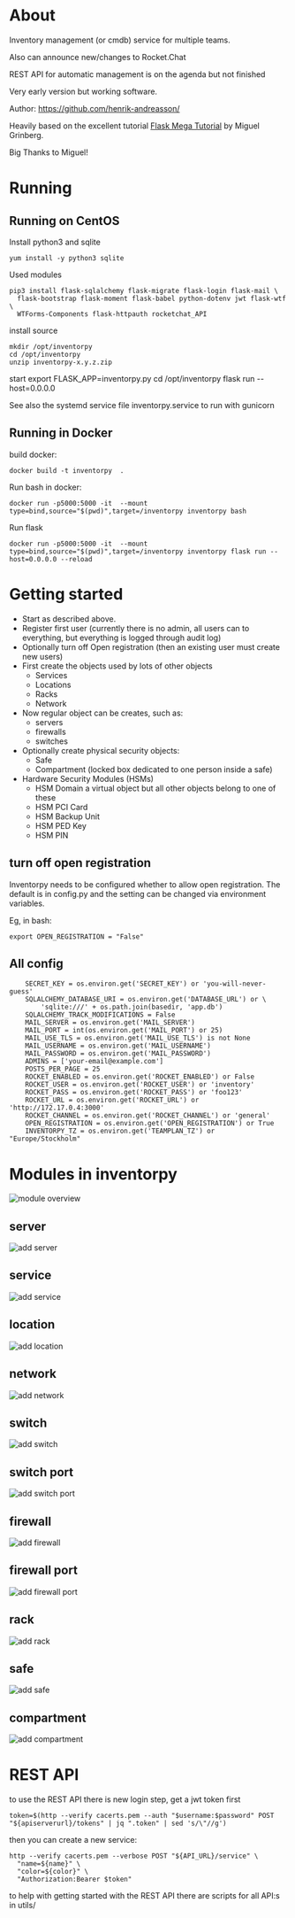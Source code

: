 # About

Inventory management (or cmdb) service for multiple teams.

Also can announce new/changes to Rocket.Chat

REST API for automatic management is on the agenda but not finished

Very early version but working software.

Author: https://github.com/henrik-andreasson/

Heavily based on the excellent tutorial  [Flask Mega Tutorial](https://blog.miguelgrinberg.com/post/the-flask-mega-tutorial-part-i-hello-world) by Miguel Grinberg.

Big Thanks to Miguel!

# Running

## Running on CentOS

Install python3 and sqlite

    yum install -y python3 sqlite

Used modules

    pip3 install flask-sqlalchemy flask-migrate flask-login flask-mail \
      flask-bootstrap flask-moment flask-babel python-dotenv jwt flask-wtf \
      WTForms-Components flask-httpauth rocketchat_API

install source

    mkdir /opt/inventorpy
    cd /opt/inventorpy
    unzip inventorpy-x.y.z.zip

start
    export FLASK_APP=inventorpy.py
    cd /opt/inventorpy
    flask run --host=0.0.0.0

See also the systemd service file inventorpy.service to run with gunicorn

## Running in Docker

build docker:

    docker build -t inventorpy  .

Run bash in docker:

    docker run -p5000:5000 -it  --mount type=bind,source="$(pwd)",target=/inventorpy inventorpy bash

Run flask

    docker run -p5000:5000 -it  --mount type=bind,source="$(pwd)",target=/inventorpy inventorpy flask run --host=0.0.0.0 --reload


# Getting started

* Start as described above.
* Register first user (currently there is no admin, all users can to everything, but everything is logged through audit log)
* Optionally turn off Open registration (then an existing user must create new users)
* First create the objects used by lots of other objects
  * Services
  * Locations
  * Racks
  * Network
* Now regular object can be creates, such as:
  * servers
  * firewalls
  * switches
* Optionally create physical security objects:
  * Safe
  * Compartment (locked box dedicated to one person inside a safe)
* Hardware Security Modules (HSMs)
  * HSM Domain a virtual object but all other objects belong to one of these
  * HSM PCI Card
  * HSM Backup Unit
  * HSM PED Key
  * HSM PIN


## turn off open registration

Inventorpy needs to be configured whether to allow open registration.
The default is in config.py and the setting can be changed via environment variables.

Eg, in bash:

    export OPEN_REGISTRATION = "False"



## All config

```
    SECRET_KEY = os.environ.get('SECRET_KEY') or 'you-will-never-guess'
    SQLALCHEMY_DATABASE_URI = os.environ.get('DATABASE_URL') or \
        'sqlite:///' + os.path.join(basedir, 'app.db')
    SQLALCHEMY_TRACK_MODIFICATIONS = False
    MAIL_SERVER = os.environ.get('MAIL_SERVER')
    MAIL_PORT = int(os.environ.get('MAIL_PORT') or 25)
    MAIL_USE_TLS = os.environ.get('MAIL_USE_TLS') is not None
    MAIL_USERNAME = os.environ.get('MAIL_USERNAME')
    MAIL_PASSWORD = os.environ.get('MAIL_PASSWORD')
    ADMINS = ['your-email@example.com']
    POSTS_PER_PAGE = 25
    ROCKET_ENABLED = os.environ.get('ROCKET_ENABLED') or False
    ROCKET_USER = os.environ.get('ROCKET_USER') or 'inventory'
    ROCKET_PASS = os.environ.get('ROCKET_PASS') or 'foo123'
    ROCKET_URL = os.environ.get('ROCKET_URL') or 'http://172.17.0.4:3000'
    ROCKET_CHANNEL = os.environ.get('ROCKET_CHANNEL') or 'general'
    OPEN_REGISTRATION = os.environ.get('OPEN_REGISTRATION') or True
    INVENTORPY_TZ = os.environ.get('TEAMPLAN_TZ') or "Europe/Stockholm"
```


# Modules in inventorpy

![module overview](doc/module_overview.png)


## server

![add server](doc/server_add.png)


## service

![add service](doc/service_add.png)

## location

![add location](doc/location_add.png)


## network

![add network](doc/network_add.png)

## switch

![add switch](doc/switch_add.png)


## switch port

![add switch port](doc/switch_port_add.png)

## firewall

![add firewall](doc/firewall_add.png)


## firewall port

![add firewall port](doc/firewall_port_add.png)


## rack

![add rack](doc/rack_add.png)


## safe

![add safe](doc/safe_add.png)


## compartment

![add compartment](doc/compartment_add.png)

# REST API

to use the REST API there is new login step, get a jwt token first

```
token=$(http --verify cacerts.pem --auth "$username:$password" POST "${apiserverurl}/tokens" | jq ".token" | sed 's/\"//g')
```

then you can create a new service:

```
http --verify cacerts.pem --verbose POST "${API_URL}/service" \
  "name=${name}" \
  "color=${color}" \
  "Authorization:Bearer $token"
```

to help with getting started with the REST API there are scripts for all API:s in utils/

